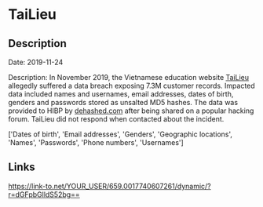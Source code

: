 # TaiLieu

## Description

Date: 2019-11-24

Description:
In November 2019, the Vietnamese education website <a href="https://tailieu.vn/" target="_blank" rel="noopener">TaiLieu</a> allegedly suffered a data breach exposing 7.3M customer records. Impacted data included names and usernames, email addresses, dates of birth, genders and passwords stored as unsalted MD5 hashes. The data was provided to HIBP by <a href="https://dehashed.com/" target="_blank" rel="noopener">dehashed.com</a> after being shared on a popular hacking forum. TaiLieu did not respond when contacted about the incident.


['Dates of birth', 'Email addresses', 'Genders', 'Geographic locations', 'Names', 'Passwords', 'Phone numbers', 'Usernames']

## Links

https://link-to.net/YOUR_USER/659.0017740607261/dynamic/?r=dGFpbGlldS52bg==